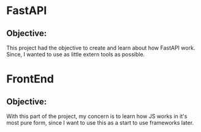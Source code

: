 # FastAPI
## Objective:
This project had the objective to create and learn about how FastAPI work. Since, I wanted to use as little extern tools as possible.

# FrontEnd
## Objective:
With this part of the project, my concern is to learn how JS works in it's most pure form, since I want to use this as a start to use frameworks later.
